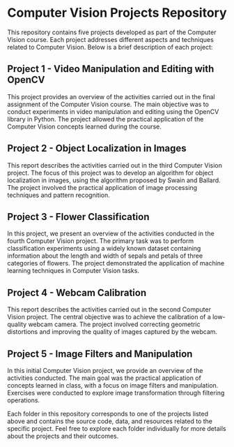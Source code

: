 # Computer Vision Projects Repository

This repository contains five projects developed as part of the Computer Vision course. Each project addresses different aspects and techniques related to Computer Vision. Below is a brief description of each project:

## Project 1 - Video Manipulation and Editing with OpenCV

This project provides an overview of the activities carried out in the final assignment of the Computer Vision course. The main objective was to conduct experiments in video manipulation and editing using the OpenCV library in Python. The project allowed the practical application of the Computer Vision concepts learned during the course.

## Project 2 - Object Localization in Images

This report describes the activities carried out in the third Computer Vision project. The focus of this project was to develop an algorithm for object localization in images, using the algorithm proposed by Swain and Ballard. The project involved the practical application of image processing techniques and pattern recognition.

## Project 3 - Flower Classification

In this project, we present an overview of the activities conducted in the fourth Computer Vision project. The primary task was to perform classification experiments using a widely known dataset containing information about the length and width of sepals and petals of three categories of flowers. The project demonstrated the application of machine learning techniques in Computer Vision tasks.

## Project 4 - Webcam Calibration

This report describes the activities carried out in the second Computer Vision project. The central objective was to achieve the calibration of a low-quality webcam camera. The project involved correcting geometric distortions and improving the quality of images captured by the webcam.

## Project 5 - Image Filters and Manipulation

In this initial Computer Vision project, we provide an overview of the activities conducted. The main goal was the practical application of concepts learned in class, with a focus on image filters and manipulation. Exercises were conducted to explore image transformation through filtering operations.

Each folder in this repository corresponds to one of the projects listed above and contains the source code, data, and resources related to the specific project. Feel free to explore each folder individually for more details about the projects and their outcomes.
